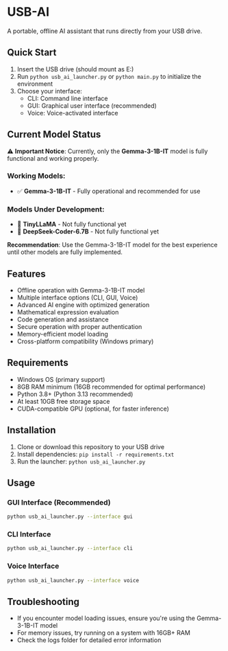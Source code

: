 # USB-AI

A portable, offline AI assistant that runs directly from your USB drive.

## Quick Start

1. Insert the USB drive (should mount as E:)
2. Run `python usb_ai_launcher.py` or `python main.py` to initialize the environment
3. Choose your interface:
   - CLI: Command line interface
   - GUI: Graphical user interface (recommended)
   - Voice: Voice-activated interface

## Current Model Status

⚠️ **Important Notice**: Currently, only the **Gemma-3-1B-IT** model is fully functional and working properly.

### Working Models:
- ✅ **Gemma-3-1B-IT** - Fully operational and recommended for use

### Models Under Development:
- 🔧 **TinyLLaMA** - Not fully functional yet
- 🔧 **DeepSeek-Coder-6.7B** - Not fully functional yet

**Recommendation**: Use the Gemma-3-1B-IT model for the best experience until other models are fully implemented.

## Features

- Offline operation with Gemma-3-1B-IT model
- Multiple interface options (CLI, GUI, Voice)
- Advanced AI engine with optimized generation
- Mathematical expression evaluation
- Code generation and assistance
- Secure operation with proper authentication
- Memory-efficient model loading
- Cross-platform compatibility (Windows primary)

## Requirements

- Windows OS (primary support)
- 8GB RAM minimum (16GB recommended for optimal performance)
- Python 3.8+ (Python 3.13 recommended)
- At least 10GB free storage space
- CUDA-compatible GPU (optional, for faster inference)

## Installation

1. Clone or download this repository to your USB drive
2. Install dependencies: `pip install -r requirements.txt`
3. Run the launcher: `python usb_ai_launcher.py`

## Usage

### GUI Interface (Recommended)
```bash
python usb_ai_launcher.py --interface gui
```

### CLI Interface
```bash
python usb_ai_launcher.py --interface cli
```

### Voice Interface
```bash
python usb_ai_launcher.py --interface voice
```

## Troubleshooting

- If you encounter model loading issues, ensure you're using the Gemma-3-1B-IT model
- For memory issues, try running on a system with 16GB+ RAM
- Check the logs folder for detailed error information
